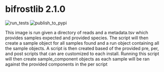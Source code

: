 # bifrostlib 2.1.0

![run_tests]([https://link](https://github.com/ssi-dk/bifrostlib/workflows/run_tests/badge.svg))
![publish_to_pypi]([https://link](https://github.com/ssi-dk/bifrostlib/workflows/publish_to_pypi/badge.svg))

This image is run given a directory of reads and a metadata.tsv which provides samples expected and 
provided species. The script will then create a sample object for all samples found and a run object 
containing all the sample objects. A script is then created based of the provided pre, per, and post
scripts that can are customized to each install. Running this script will then create 
sample_component objects as each sample will be ran against the provided components in the per 
script
